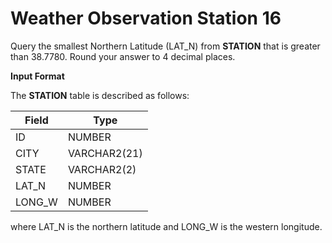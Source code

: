 # Weather Observation Station 16

Query the smallest Northern Latitude (LAT_N) from **STATION** that is greater than 38.7780. Round your answer to 4 decimal places.

**Input Format**

The **STATION** table is described as follows:

| Field | Type |
|---|---|
| ID | NUMBER |
| CITY | VARCHAR2(21) |
| STATE | VARCHAR2(2) |
| LAT_N | NUMBER |
| LONG_W | NUMBER |

where LAT_N is the northern latitude and LONG_W is the western longitude.